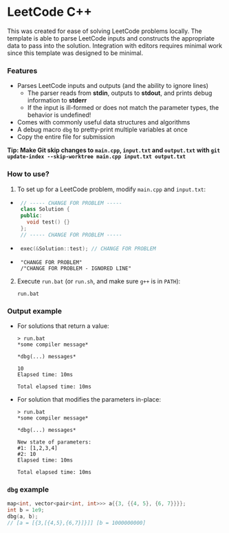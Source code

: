 # LeetCode C++

This was created for ease of solving LeetCode problems locally. The template is able to parse LeetCode inputs and constructs the appropriate data to pass into the solution. Integration with editors requires minimal work since this template was designed to be minimal.

### Features

- Parses LeetCode inputs and outputs (and the ability to ignore lines)
  - The parser reads from **stdin**, outputs to **stdout**, and prints debug information to **stderr**
  - If the input is ill-formed or does not match the parameter types, the behavior is undefined!
- Comes with commonly useful data structures and algorithms
- A debug macro `dbg` to pretty-print multiple variables at once
- Copy the entire file for submission

**Tip: Make Git skip changes to `main.cpp`, `input.txt` and `output.txt` with `git update-index --skip-worktree main.cpp input.txt output.txt`**

### How to use?

1. To set up for a LeetCode problem, modify `main.cpp` and `input.txt`:
  - ```cpp
     // ----- CHANGE FOR PROBLEM -----
     class Solution {
     public:
       void test() {}
     };
     // ----- CHANGE FOR PROBLEM -----
     ```

  - ```cpp
     exec(&Solution::test); // CHANGE FOR PROBLEM
     ```

  - ```
     "CHANGE FOR PROBLEM"
     /"CHANGE FOR PROBLEM - IGNORED LINE"
     ```

2. Execute `run.bat` (or `run.sh`, and make sure `g++` is in `PATH`):
    ```
    run.bat
    ```

### Output example

- For solutions that return a value:
  ```
  > run.bat
  *some compiler message*

  *dbg(...) messages*

  10
  Elapsed time: 10ms

  Total elapsed time: 10ms
  ```

- For solution that modifies the parameters in-place:
    ```
  > run.bat
  *some compiler message*

  *dbg(...) messages*

  New state of parameters:
  #1: [1,2,3,4]
  #2: 10
  Elapsed time: 10ms

  Total elapsed time: 10ms
  ```

### `dbg` example

```cpp
map<int, vector<pair<int, int>>> a{{3, {{4, 5}, {6, 7}}}};
int b = 1e9;
dbg(a, b);
// [a = [{3,[{4,5},{6,7}]}]] [b = 1000000000]
```
